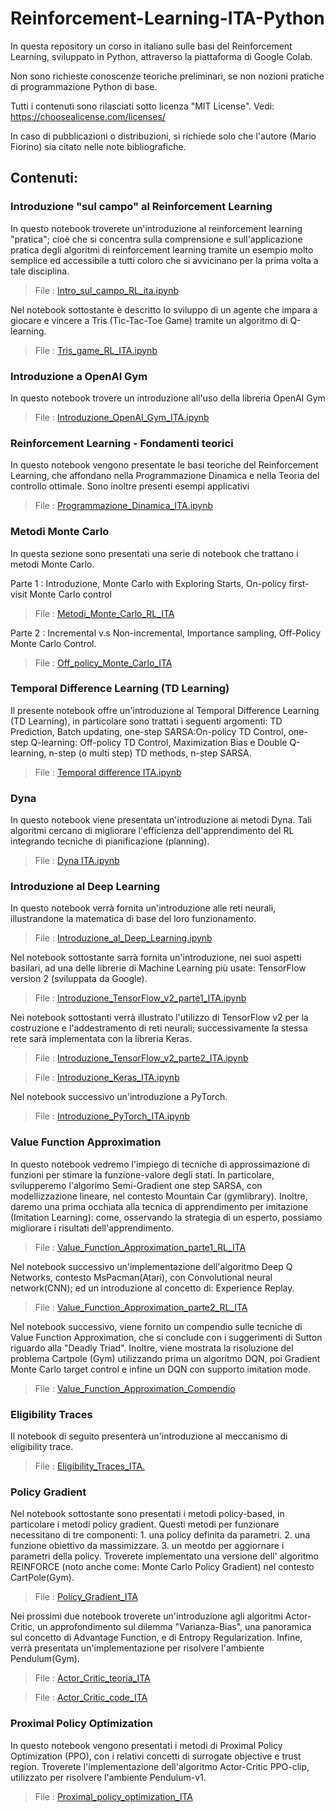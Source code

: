 # Reinforcement-Learning-ITA-Python

In questa repository un corso in italiano sulle basi del Reinforcement Learning, sviluppato in Python, attraverso la piattaforma di Google Colab.

Non sono richieste conoscenze teoriche preliminari, se non nozioni pratiche di programmazione Python di base.

Tutti i contenuti sono rilasciati sotto licenza "MIT License". Vedi: https://choosealicense.com/licenses/ 

In caso di pubblicazioni o distribuzioni, si richiede solo che l'autore (Mario Fiorino) sia citato nelle note bibliografiche.

## Contenuti:

### Introduzione "sul campo" al Reinforcement Learning 
In questo notebook troverete un'introduzione al reinforcement learning "pratica"; cioè che si concentra sulla comprensione e sull'applicazione pratica degli algoritmi di reinforcement learning tramite un esempio molto semplice ed accessibile a tutti coloro che si avvicinano per la prima volta a tale disciplina.

>File : [Intro_sul_campo_RL_ita.ipynb](https://github.com/MarioFiorino/Tutorial-Reinforcement-Learning-ITA-Python/blob/main/Intro_sul%20campo_RL_ita.ipynb)


Nel notebook sottostante è descritto lo sviluppo di un agente che impara a giocare e vincere a Tris (Tic-Tac-Toe Game) tramite un algoritmo di Q-learning.

>File : [Tris_game_RL_ITA.ipynb](https://github.com/MarioFiorino/Tutorial-Reinforcement-Learning-ITA-Python/blob/main/Tris_game_RL_ITA.ipynb)


### Introduzione a OpenAI Gym
In questo notebook trovere un introduzione all'uso della libreria OpenAI Gym

>File : [Introduzione_OpenAI_Gym_ITA.ipynb](https://github.com/MarioFiorino/Tutorial-Reinforcement-Learning-ITA-Python/blob/main/Introduzione_OpenAI_Gym.ipynb)


### Reinforcement Learning - Fondamenti teorici
In questo notebook vengono presentate le basi teoriche del Reinforcement Learning, che affondano nella Programmazione Dinamica e nella Teoria del controllo ottimale. Sono inoltre presenti esempi applicativi

>File : [Programmazione_Dinamica_ITA.ipynb](https://github.com/MarioFiorino/Tutorial-Reinforcement-Learning-ITA-Python/blob/main/Programmazione_Dinamica_ITA.ipynb)

### Metodi Monte Carlo
In questa sezione sono presentati una serie di notebook che trattano i metodi Monte Carlo.

Parte 1 : Introduzione, Monte Carlo with Exploring Starts, On-policy first-visit Monte Carlo control
>File : [Metodi_Monte_Carlo_RL_ITA](https://github.com/MarioFiorino/Tutorial-Reinforcement-Learning-ITA-Python/blob/main/Metodi_Monte_Carlo_RL_ITA.ipynb)

Parte 2 : Incremental v.s Non-incremental, Importance sampling, Off-Policy Monte Carlo Control.
>File : [Off_policy_Monte_Carlo_ITA](https://github.com/MarioFiorino/Tutorial-Reinforcement-Learning-ITA-Python/blob/main/Off_policy_Monte_Carlo_ITA.ipynb)


### Temporal Difference Learning (TD Learning)
Il presente notebook offre un'introduzione al Temporal Difference Learning (TD Learning), in particolare sono trattati i seguenti argomenti: TD Prediction, Batch updating, one-step SARSA:On-policy TD Control, one-step Q-learning: Off-policy TD Control, Maximization Bias e Double Q-learning, n-step (o multi step) TD methods, n-step SARSA.

>File : [Temporal difference ITA.ipynb](https://github.com/MarioFiorino/Tutorial-Reinforcement-Learning-ITA-Python/blob/main/Temporal_difference_ITA.ipynb)

### Dyna
In questo notebook viene presentata un'introduzione ai metodi Dyna. Tali algoritmi cercano di migliorare l'efficienza dell'apprendimento del RL integrando tecniche di pianificazione (planning).

>File : [Dyna ITA.ipynb](https://github.com/MarioFiorino/Tutorial-Reinforcement-Learning-ITA-Python/blob/main/Dyna_ITA.ipynb)


###  Introduzione al Deep Learning

In questo notebook verrà fornita un'introduzione alle reti neurali, illustrandone la matematica di base del loro funzionamento.

>File : [Introduzione_al_Deep_Learning.ipynb](https://github.com/MarioFiorino/Tutorial-Reinforcement-Learning-ITA-Python/blob/main/Introduzione_al_Deep_Learning_ITA.ipynb)

Nel notebook sottostante sarrà fornita un'introduzione, nei suoi aspetti basilari, ad una delle librerie di Machine Learning più usate: TensorFlow version 2 (sviluppata da Google).

>File : [Introduzione_TensorFlow_v2_parte1_ITA.ipynb](https://github.com/MarioFiorino/Tutorial-Reinforcement-Learning-ITA-Python/blob/main/Introduzione_TensorFlow_v2_parte1_ITA.ipynb)

Nei notebook sottostanti verrà illustrato l'utilizzo di TensorFlow v2 per la costruzione e l'addestramento di reti neurali; successivamente la  stessa rete sarà implementata con la libreria Keras.

>File : [Introduzione_TensorFlow_v2_parte2_ITA.ipynb](https://github.com/MarioFiorino/Tutorial-Reinforcement-Learning-ITA-Python/blob/main/Introduzione_TensorFlow_v2_parte2_ITA.ipynb)

>File : [Introduzione_Keras_ITA.ipynb](https://github.com/MarioFiorino/Tutorial-Reinforcement-Learning-ITA-Python/blob/main/Introduzione_Keras_ITA.ipynb)

Nel notebook successivo un'introduzione a PyTorch.

>File : [Introduzione_PyTorch_ITA.ipynb](https://github.com/MarioFiorino/Tutorial-Reinforcement-Learning-ITA-Python/blob/main/Introduzione_PyTorch_ITA.ipynb)


###  Value Function Approximation

In questo notebook vedremo l'impiego di tecniche di approssimazione di funzioni per stimare la funzione-valore degli stati. 
In particolare, svilupperemo l'algorimo Semi-Gradient one step SARSA, con modellizzazione lineare, nel contesto Mountain Car (gymlibrary). Inoltre, daremo una prima occhiata alla tecnica di apprendimento per imitazione (Imitation Learning): come, osservando la strategia di un esperto, possiamo migliorare i risultati dell'apprendimento.


>File : [Value_Function_Approximation_parte1_RL_ITA](https://github.com/MarioFiorino/Tutorial-Reinforcement-Learning-ITA-Python/blob/main/Value_Function_Approximation_parte1_RL_ITA.ipynb)


Nel notebook successivo un'implementazione dell'algoritmo Deep Q Networks, contesto MsPacman(Atari), con Convolutional neural network(CNN); ed un introduzione al concetto di: Experience Replay.

>File : [Value_Function_Approximation_parte2_RL_ITA](https://github.com/MarioFiorino/Tutorial-Reinforcement-Learning-ITA-Python/blob/main/Value_Function_Approximation_parte2_RL_ITA.ipynb)


Nel notebook successivo, viene fornito un compendio sulle tecniche di Value Function Approximation, che si conclude con i suggerimenti di Sutton riguardo alla "Deadly Triad". Inoltre, viene mostrata la risoluzione del problema Cartpole (Gym) utilizzando prima un algoritmo DQN, poi Gradient Monte Carlo target control e infine un DQN con supporto imitation mode.

>File : [Value_Function_Approximation_Compendio](https://github.com/MarioFiorino/Tutorial-Reinforcement-Learning-ITA-Python/blob/main/Value_Function_Approximation_Compendio.ipynb)


###  Eligibility Traces 

Il notebook di seguito presenterà un'introduzione al meccanismo di eligibility trace.

>File : [Eligibility_Traces_ITA.](https://github.com/MarioFiorino/Tutorial-Reinforcement-Learning-ITA-Python/blob/main/Eligibility_Traces_ITA.ipynb)


### Policy Gradient

Nel notebook sottostante sono presentati i metodi policy-based, in particolare i metodi policy gradient. Questi metodi per funzionare necessitano di tre componenti: 1. una policy definita da parametri. 2. una funzione obiettivo da massimizzare. 3. un meotdo per aggiornare i parametri della policy. Troverete implementato una versione dell' algoritmo REINFORCE (noto anche come: Monte Carlo Policy Gradient) nel contesto CartPole(Gym).

>File : [Policy_Gradient_ITA](https://github.com/MarioFiorino/Tutorial-Reinforcement-Learning-ITA-Python/blob/main/Policy_Gradient__ITA.ipynb)


Nei prossimi due notebook troverete un'introduzione agli algoritmi Actor-Critic, un approfondimento sul dilemma "Varianza-Bias", una panoramica sul concetto di Advantage Function, e di Entropy Regularization. Infine, verrà presentata un'implementazione per risolvere l'ambiente Pendulum(Gym).

>File : [Actor_Critic_teoria_ITA](https://github.com/MarioFiorino/Tutorial-Reinforcement-Learning-ITA-Python/blob/main/Actor_Critic_teoria_ITA.ipynb)

>File : [Actor_Critic_code_ITA](https://github.com/MarioFiorino/Tutorial-Reinforcement-Learning-ITA-Python/blob/main/Actor_Critic_code_ITA.ipynb)


### Proximal Policy Optimization

In questo notebook vengono presentati i metodi di Proximal Policy Optimization (PPO), con i relativi concetti di surrogate objective e trust region. Troverete l'implementazione dell'algoritmo Actor-Critic PPO-clip, utilizzato per risolvere l'ambiente Pendulum-v1.

>File : [Proximal_policy_optimization_ITA](https://github.com/MarioFiorino/Tutorial-Reinforcement-Learning-ITA-Python/blob/main/Proximal_policy_optimization_ITA.ipynb)


